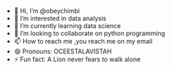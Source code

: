 - 👋 Hi, I’m @obeychimbi
- 👀 I’m interested in data analysis
- 🌱 I’m currently learning data science 
- 💞️ I’m looking to collaborate on python programming
- 📫 How to reach me ,you reach me on my email
- 😄 Pronouns: OCEESTALAVISTAH
- ⚡ Fun fact: A Lion never fears to walk alone

<!---
obeychimbi/obeychimbi is a ✨ special ✨ repository because its `README.md` (this file) appears on your GitHub profile.
You can click the Preview link to take a look at your changes.
--->
